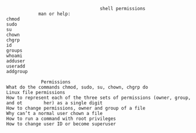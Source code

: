                                        shell permissions
                man or help:
 	chmod
 	sudo
 	su
	chown
	chgrp
	id
	groups
	whoami
	adduser
	useradd
	addgroup

                 Permissions
 	What do the commands chmod, sudo, su, chown, chgrp do
 	Linux file permissions
 	How to represent each of the three sets of permissions (owner, group, and ot		her) as a single digit
 	How to change permissions, owner and group of a file
 	Why can’t a normal user chown a file
 	How to run a command with root privileges
 	How to change user ID or become superuser
